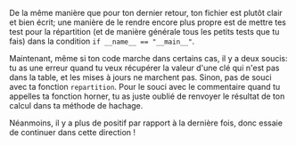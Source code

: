 De la même manière que pour ton dernier retour, ton fichier est plutôt clair et bien écrit; une manière de le rendre encore plus propre est de mettre tes test pour la répartition (et de manière générale tous les petits tests que tu fais) dans la condition `if __name__ == "__main__"`.

Maintenant, même si ton code marche dans certains cas, il y a deux soucis: tu as une erreur quand tu veux récupérer la valeur d'une clé qui n'est pas dans la table, et les mises à jours ne marchent pas.
Sinon, pas de souci avec ta fonction `repartition`.
Pour le souci avec le commentaire quand tu appelles ta fonction horner, tu as juste oublié de renvoyer le résultat de ton calcul dans ta méthode de hachage.

Néanmoins, il y a plus de positif par rapport à la dernière fois, donc essaie de continuer dans cette direction !